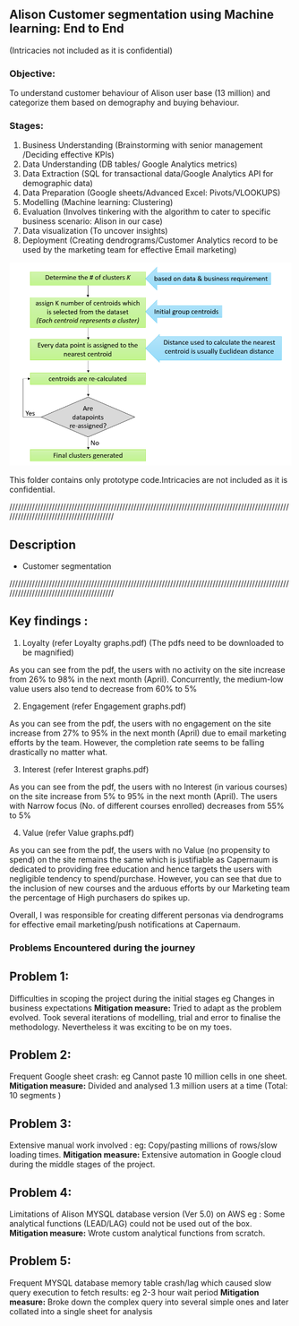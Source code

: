 ## Alison Customer segmentation using Machine learning: End to End 
(Intricacies not included as it is confidential)


### Objective:
 To understand customer behaviour of Alison user base (13 million) and categorize them based on demography and buying behaviour.

### Stages:

1. Business Understanding (Brainstorming with senior management /Deciding effective KPIs)
2. Data Understanding (DB tables/ Google Analytics metrics)
3. Data Extraction (SQL for transactional data/Google Analytics API for demographic data)
4. Data Preparation (Google sheets/Advanced Excel: Pivots/VLOOKUPS)
5. Modelling (Machine learning: Clustering)
6. Evaluation (Involves tinkering with the algorithm to cater to specific business scenario: Alison in our case)
7. Data visualization (To uncover insights)
8. Deployment (Creating dendrograms/Customer Analytics record to be used by the marketing team for effective Email marketing)



![Image of flowchart](https://github.com/Tanay7/Machine-Learning/blob/master/Customer_segmentation/Images/ggg.png)


This folder contains only prototype code.Intricacies are not included as it is confidential.


////////////////////////////////////////////////////////////////////////////////////////////////////////////////////////////////////////
## Description

- Customer segmentation 


////////////////////////////////////////////////////////////////////////////////////////////////////////////////////////////////////////
## Key findings : 

1. Loyalty (refer Loyalty graphs.pdf) (The pdfs need to be downloaded to be magnified)

  As you can see from the pdf, the users with no activity on the site increase from 26% to 98% in the next month (April).
Concurrently, the medium-low value users also tend to decrease from 60% to 5% 

2. Engagement (refer Engagement graphs.pdf)

  As you can see from the pdf, the users with no engagement on the site increase from 27% to 95% in the next month (April) due to email marketing efforts by the team.
  However, the completion rate seems to be falling drastically no matter what.
  
3. Interest (refer Interest graphs.pdf)

  As you can see from the pdf, the users with no Interest (in various courses) on the site increase from 5% to 95% in the next month (April).
  The users with Narrow focus (No. of different courses enrolled) decreases from 55% to 5%

4. Value (refer Value graphs.pdf)

  As you can see from the pdf, the users with no Value (no propensity to spend) on the site remains the same which is justifiable as Capernaum is dedicated to providing free education
  and hence targets the users with negligible tendency to spend/purchase.
  However, you can see that due to the inclusion of new courses and the arduous efforts by our Marketing team the percentage of High purchasers do spikes up.
  
Overall, I was responsible for creating different personas via dendrograms for effective email marketing/push notifications at Capernaum.  


### Problems Encountered during the journey

	
## Problem 1: 
Difficulties in scoping the project during the initial stages eg Changes in business expectations 
**Mitigation measure:** Tried to adapt as the problem evolved.
Took several iterations of modelling, trial and error to finalise the methodology.
Nevertheless it was exciting to be on my toes.
	
## Problem 2:
Frequent Google sheet crash: eg Cannot paste 10 million cells in one sheet.
**Mitigation measure:** Divided and analysed 1.3 million users at a time (Total: 10 segments )
         
## Problem 3:
Extensive manual work involved : eg: Copy/pasting millions of rows/slow loading times. 
**Mitigation measure:** Extensive automation in Google cloud during the middle stages of the project.

## Problem 4:
Limitations of Alison MYSQL database version (Ver 5.0) on AWS eg : Some analytical functions (LEAD/LAG) could not be used out of the box.
**Mitigation measure:** Wrote custom analytical functions from scratch.

## Problem 5:
Frequent MYSQL database memory table crash/lag which caused slow query execution to fetch results: eg 2-3 hour wait period 
**Mitigation measure:** Broke down the complex query into several simple ones and later collated into a single sheet for analysis
 
